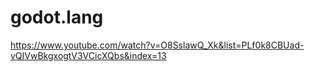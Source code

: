 # godot.lang
https://www.youtube.com/watch?v=O8SslawQ_Xk&list=PLf0k8CBUad-vQIVwBkgxogtV3VCicXQbs&index=13
